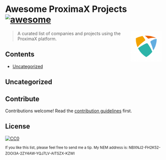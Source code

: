 # Awesome ProximaX Projects [![awesome](https://awesome.re/badge.svg)](https://awesome.re)

[<img src="https://github.com/Sateetje/awesome-proximax-projects/blob/master/awesome-proximax.png" align="right" width="100">](https://proximax.io)

> A curated list of companies and projects using the ProximaX platform.

## Contents
* [Uncategorized](#Uncategorized)

## Uncategorized

## Contribute
Contributions welcome! Read the [contribution guidelines](https://github.com/Sateetje/awesome-promimax-projects/blob/master/contributing.md) first.

## License
[![CC0](http://mirrors.creativecommons.org/presskit/buttons/88x31/svg/cc-zero.svg)](https://creativecommons.org/publicdomain/zero/1.0/)

<sup>If you like this list, please feel free to send me a tip. My NEM address is: NBXNJ2-FH2K52-ZOOI3A-2ZY4AW-YQJ7LV-AITSZX-KZWI</sup>
